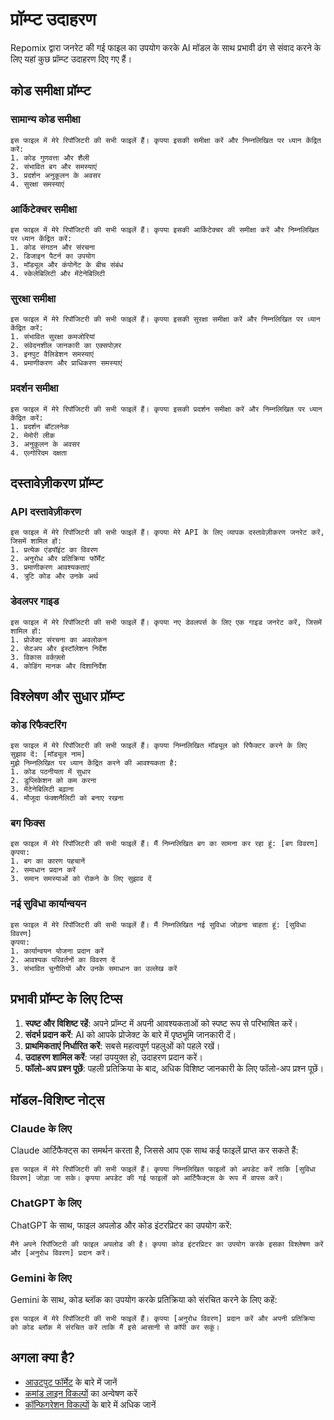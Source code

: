 # प्रॉम्प्ट उदाहरण

Repomix द्वारा जनरेट की गई फाइल का उपयोग करके AI मॉडल के साथ प्रभावी ढंग से संवाद करने के लिए यहां कुछ प्रॉम्प्ट उदाहरण दिए गए हैं।

## कोड समीक्षा प्रॉम्प्ट

### सामान्य कोड समीक्षा

```
इस फाइल में मेरे रिपॉजिटरी की सभी फाइलें हैं। कृपया इसकी समीक्षा करें और निम्नलिखित पर ध्यान केंद्रित करें:
1. कोड गुणवत्ता और शैली
2. संभावित बग और समस्याएं
3. प्रदर्शन अनुकूलन के अवसर
4. सुरक्षा समस्याएं
```

### आर्किटेक्चर समीक्षा

```
इस फाइल में मेरे रिपॉजिटरी की सभी फाइलें हैं। कृपया इसकी आर्किटेक्चर की समीक्षा करें और निम्नलिखित पर ध्यान केंद्रित करें:
1. कोड संगठन और संरचना
2. डिजाइन पैटर्न का उपयोग
3. मॉड्यूल और कंपोनेंट के बीच संबंध
4. स्केलेबिलिटी और मेंटेनेबिलिटी
```

### सुरक्षा समीक्षा

```
इस फाइल में मेरे रिपॉजिटरी की सभी फाइलें हैं। कृपया इसकी सुरक्षा समीक्षा करें और निम्नलिखित पर ध्यान केंद्रित करें:
1. संभावित सुरक्षा कमजोरियां
2. संवेदनशील जानकारी का एक्सपोज़र
3. इनपुट वैलिडेशन समस्याएं
4. प्रमाणीकरण और प्राधिकरण समस्याएं
```

### प्रदर्शन समीक्षा

```
इस फाइल में मेरे रिपॉजिटरी की सभी फाइलें हैं। कृपया इसकी प्रदर्शन समीक्षा करें और निम्नलिखित पर ध्यान केंद्रित करें:
1. प्रदर्शन बॉटलनेक
2. मेमोरी लीक
3. अनुकूलन के अवसर
4. एल्गोरिदम दक्षता
```

## दस्तावेज़ीकरण प्रॉम्प्ट

### API दस्तावेज़ीकरण

```
इस फाइल में मेरे रिपॉजिटरी की सभी फाइलें हैं। कृपया मेरे API के लिए व्यापक दस्तावेज़ीकरण जनरेट करें, जिसमें शामिल हों:
1. प्रत्येक एंडपॉइंट का विवरण
2. अनुरोध और प्रतिक्रिया फॉर्मेट
3. प्रमाणीकरण आवश्यकताएं
4. त्रुटि कोड और उनके अर्थ
```

### डेवलपर गाइड

```
इस फाइल में मेरे रिपॉजिटरी की सभी फाइलें हैं। कृपया नए डेवलपर्स के लिए एक गाइड जनरेट करें, जिसमें शामिल हों:
1. प्रोजेक्ट संरचना का अवलोकन
2. सेटअप और इंस्टॉलेशन निर्देश
3. विकास वर्कफ़्लो
4. कोडिंग मानक और दिशानिर्देश
```

## विश्लेषण और सुधार प्रॉम्प्ट

### कोड रिफैक्टरिंग

```
इस फाइल में मेरे रिपॉजिटरी की सभी फाइलें हैं। कृपया निम्नलिखित मॉड्यूल को रिफैक्टर करने के लिए सुझाव दें: [मॉड्यूल नाम]
मुझे निम्नलिखित पर ध्यान केंद्रित करने की आवश्यकता है:
1. कोड पठनीयता में सुधार
2. डुप्लिकेशन को कम करना
3. मेंटेनेबिलिटी बढ़ाना
4. मौजूदा फंक्शनैलिटी को बनाए रखना
```

### बग फिक्स

```
इस फाइल में मेरे रिपॉजिटरी की सभी फाइलें हैं। मैं निम्नलिखित बग का सामना कर रहा हूं: [बग विवरण]
कृपया:
1. बग का कारण पहचानें
2. समाधान प्रदान करें
3. समान समस्याओं को रोकने के लिए सुझाव दें
```

### नई सुविधा कार्यान्वयन

```
इस फाइल में मेरे रिपॉजिटरी की सभी फाइलें हैं। मैं निम्नलिखित नई सुविधा जोड़ना चाहता हूं: [सुविधा विवरण]
कृपया:
1. कार्यान्वयन योजना प्रदान करें
2. आवश्यक परिवर्तनों का विवरण दें
3. संभावित चुनौतियों और उनके समाधान का उल्लेख करें
```

## प्रभावी प्रॉम्प्ट के लिए टिप्स

1. **स्पष्ट और विशिष्ट रहें**: अपने प्रॉम्प्ट में अपनी आवश्यकताओं को स्पष्ट रूप से परिभाषित करें।
2. **संदर्भ प्रदान करें**: AI को आपके प्रोजेक्ट के बारे में पृष्ठभूमि जानकारी दें।
3. **प्राथमिकताएं निर्धारित करें**: सबसे महत्वपूर्ण पहलुओं को पहले रखें।
4. **उदाहरण शामिल करें**: जहां उपयुक्त हो, उदाहरण प्रदान करें।
5. **फॉलो-अप प्रश्न पूछें**: पहली प्रतिक्रिया के बाद, अधिक विशिष्ट जानकारी के लिए फॉलो-अप प्रश्न पूछें।

## मॉडल-विशिष्ट नोट्स

### Claude के लिए

Claude आर्टिफैक्ट्स का समर्थन करता है, जिससे आप एक साथ कई फाइलें प्राप्त कर सकते हैं:

```
इस फाइल में मेरे रिपॉजिटरी की सभी फाइलें हैं। कृपया निम्नलिखित फाइलों को अपडेट करें ताकि [सुविधा विवरण] जोड़ा जा सके। कृपया अपडेट की गई फाइलों को आर्टिफैक्ट्स के रूप में वापस करें।
```

### ChatGPT के लिए

ChatGPT के साथ, फाइल अपलोड और कोड इंटरप्रिटर का उपयोग करें:

```
मैंने अपने रिपॉजिटरी की फाइल अपलोड की है। कृपया कोड इंटरप्रिटर का उपयोग करके इसका विश्लेषण करें और [अनुरोध विवरण] प्रदान करें।
```

### Gemini के लिए

Gemini के साथ, कोड ब्लॉक का उपयोग करके प्रतिक्रिया को संरचित करने के लिए कहें:

```
इस फाइल में मेरे रिपॉजिटरी की सभी फाइलें हैं। कृपया [अनुरोध विवरण] प्रदान करें और अपनी प्रतिक्रिया को कोड ब्लॉक में संरचित करें ताकि मैं इसे आसानी से कॉपी कर सकूं।
```

## अगला क्या है?

- [आउटपुट फॉर्मेट](output.md) के बारे में जानें
- [कमांड लाइन विकल्पों](command-line-options.md) का अन्वेषण करें
- [कॉन्फिगरेशन विकल्पों](configuration.md) के बारे में अधिक जानें
